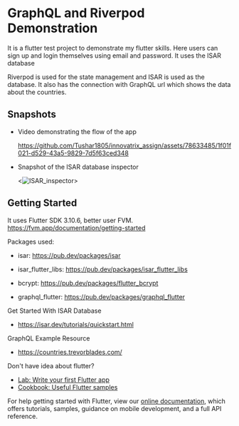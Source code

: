 # GraphQL and Riverpod Demonstration

It is a flutter test project to demonstrate my flutter skills. Here users can sign up and login themselves using email and password. It uses the ISAR database

Riverpod is used for the state management and ISAR is used as the database. It also has the connection with GraphQL url which shows the data about the countries.

## Snapshots

* Video demonstrating the flow of the app
  
  <https://github.com/Tushar1805/innovatrix_assign/assets/78633485/1f01f021-d529-43a5-9829-7d5f63ced348>

* Snapshot of the ISAR database inspector
  
    <![ISAR_inspector](https://github.com/Tushar1805/recruit_me/assets/78633485/12874355-abd8-4929-a2b0-033603aeb217)>

## Getting Started

It uses Flutter SDK 3.10.6, better user FVM.
<https://fvm.app/documentation/getting-started>

Packages used:

* isar: <https://pub.dev/packages/isar>

* isar_flutter_libs: <https://pub.dev/packages/isar_flutter_libs>
* bcrypt: <https://pub.dev/packages/flutter_bcrypt>
* graphql_flutter: <https://pub.dev/packages/graphql_flutter>

Get Started With ISAR Database

* <https://isar.dev/tutorials/quickstart.html>

GraphQL Example Resource

* <https://countries.trevorblades.com/>

Don't have idea about flutter?

* [Lab: Write your first Flutter app](https://flutter.dev/docs/get-started/codelab)
* [Cookbook: Useful Flutter samples](https://flutter.dev/docs/cookbook)

For help getting started with Flutter, view our
[online documentation](https://flutter.dev/docs), which offers tutorials,
samples, guidance on mobile development, and a full API reference.
